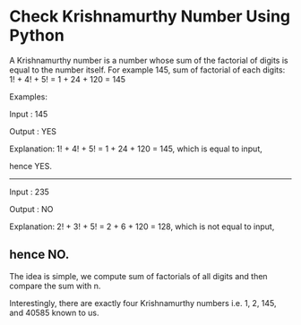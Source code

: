 # Check Krishnamurthy Number Using Python

A Krishnamurthy number is a number whose sum of the factorial of digits is equal to the number itself. For example 145, sum of factorial of each digits: 
1! + 4! + 5! = 1 + 24 + 120 = 145

Examples: 

Input : 145

Output : YES

Explanation: 1! + 4! + 5! = 
1 + 24 + 120 = 145, which is equal to input,

hence YES.

---------------------------------------------------------------------------------------------------------------------------
Input : 235

Output : NO

Explanation: 2! + 3! + 5! = 
2 + 6 + 120 = 128, which is not equal to input, 

hence NO.
----------------------------------------------------------------------------------------------------------------------------

The idea is simple, we compute sum of factorials of all digits and then compare the sum with n. 

Interestingly, there are exactly four Krishnamurthy numbers i.e. 1, 2, 145, and 40585 known to us. 
